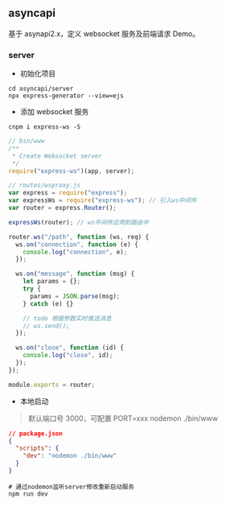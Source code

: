 ## asyncapi

基于 asynapi2.x，定义 websocket 服务及前端请求 Demo。

### server

- 初始化项目

```shell
cd asyncapi/server
npx express-generator --view=ejs
```

- 添加 websocket 服务

```shell
cnpm i express-ws -S
```

```javascript
// bin/www
/**
 * Create Websocket server
 */
require("express-ws")(app, server);
```

```javascript
// routes/wsproxy.js
var express = require("express");
var expressWs = require("express-ws"); // 引入ws中间件
var router = express.Router();

expressWs(router); // ws中间件应用到路由中

router.ws("/path", function (ws, req) {
  ws.on("connection", function (e) {
    console.log("connection", e);
  });

  ws.on("message", function (msg) {
    let params = {};
    try {
      params = JSON.parse(msg);
    } catch (e) {}

    // todo 根据参数实时推送消息
    // ws.send();
  });

  ws.on("close", function (id) {
    console.log("close", id);
  });
});

module.exports = router;
```

- 本地启动

> 默认端口号 3000，可配置 PORT=xxx nodemon ./bin/www

```json
// package.json
{
  "scripts": {
    "dev": "nodemon ./bin/www"
  }
}
```

```shell
# 通过nodemon监听server修改重新启动服务
npm run dev
```
